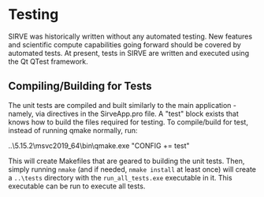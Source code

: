 # Testing

SIRVE was historically written without any automated testing. New features and scientific compute capabilities going forward should be covered by automated tests. At present, tests in SIRVE are written and executed using the Qt QTest framework.

## Compiling/Building for Tests

The unit tests are compiled and built similarly to the main application - namely, via directives in the SirveApp.pro file. A "test" block exists that knows how to build the files required for testing. To compile/build for test, instead of running qmake normally, run:

..\5.15.2\msvc2019_64\bin\qmake.exe "CONFIG += test"

This will create Makefiles that are geared to building the unit tests. Then, simply running `nmake` (and if needed, `nmake install` at least once) will create a `..\tests` directory with the `run_all_tests.exe` executable in it. This executable can be run to execute all tests.